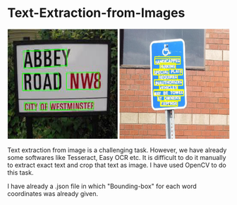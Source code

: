 # Text-Extraction-from-Images
<!-- ![Figure 1](https://github.com/grkumar123/Text-Extraction-from-Images/blob/main/Sample/image1.jpg | width=100) -->

<!-- ![Figure 2](https://github.com/grkumar123/Text-Extraction-from-Images/blob/main/Sample/image2.jpg | width=100) -->

<!-- ![](https://github.com/grkumar123/Text-Extraction-from-Images/blob/main/Sample/image1.jpg = 250*250) -->

<img src="https://github.com/grkumar123/Text-Extraction-from-Images/blob/main/Sample/image1.jpg?raw=true" width="250" height="250">  <img src="https://github.com/grkumar123/Text-Extraction-from-Images/blob/main/Sample/image2.jpg?raw=true" width="250" height="250">

Text extraction from image is a challenging task. However, we have already some softwares like Tesseract, Easy OCR etc. It is difficult to do it manually to extract exact text and crop that text as image. I have used OpenCV to do this task.

I have already a .json file in which "Bounding-box" for each word coordinates was already given.
